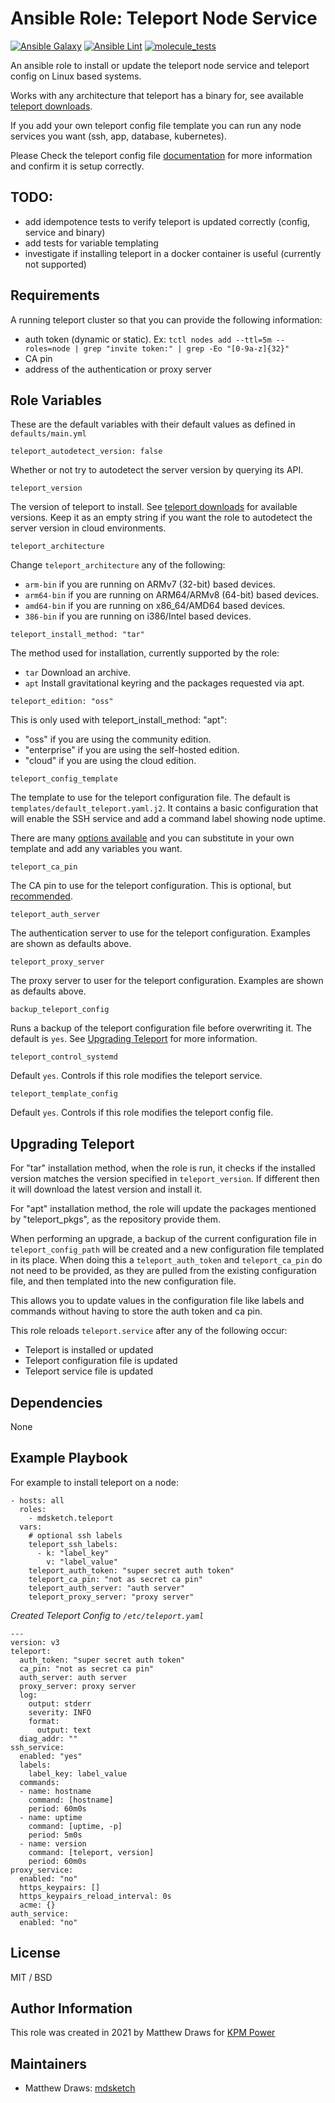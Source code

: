 # Ansible Role: Teleport Node Service

[![Ansible Galaxy](https://img.shields.io/badge/Ansible%20Galaxy-mdsketch.teleport-blueviolet)](https://galaxy.ansible.com/mdsketch/teleport)
[![Ansible Lint](https://github.com/mdsketch/ansible-teleport/actions/workflows/lint.yml/badge.svg)](https://github.com/mdsketch/ansible-teleport/actions/workflows/lint.yml)
[![molecule_tests](https://github.com/mdsketch/ansible-teleport/actions/workflows/molecule.yml/badge.svg)](https://github.com/mdsketch/ansible-teleport/actions/workflows/molecule.yml)

An ansible role to install or update the teleport node service and teleport config on Linux based systems.

Works with any architecture that teleport has a binary for, see available [teleport downloads](https://goteleport.com/teleport/download/).

If you add your own teleport config file template you can run any node services you want (ssh, app, database, kubernetes).

Please Check the teleport config file [documentation](https://goteleport.com/docs/reference/config/) for more information and confirm it is setup correctly.

## TODO:
- add idempotence tests to verify teleport is updated correctly (config, service and binary)
- add tests for variable templating
- investigate if installing teleport in a docker container is useful (currently not supported)

## Requirements

A running teleport cluster so that you can provide the following information:

- auth token (dynamic or static). Ex: `tctl nodes add --ttl=5m --roles=node | grep "invite token:" | grep -Eo "[0-9a-z]{32}"`
- CA pin
- address of the authentication or proxy server

## Role Variables

These are the default variables with their default values as defined in `defaults/main.yml`

```
teleport_autodetect_version: false
```
Whether or not try to autodetect the server version by querying its API.

```
teleport_version
```
The version of teleport to install. See [teleport downloads](https://goteleport.com/teleport/download/) for available versions. Keep it as an empty string if you want the role to autodetect the server version in cloud environments.

```
teleport_architecture
```
Change `teleport_architecture` any of the following:

- `arm-bin` if you are running on ARMv7 (32-bit) based devices.
- `arm64-bin` if you are running on ARM64/ARMv8 (64-bit) based devices.
- `amd64-bin` if you are running on x86_64/AMD64 based devices.
- `386-bin` if you are running on i386/Intel based devices.

```
teleport_install_method: "tar"
```
The method used for installation, currently supported by the role:
- `tar` Download an archive.
- `apt` Install gravitational keyring and the packages requested via apt.

```
teleport_edition: "oss"
```
This is only used with teleport_install_method: "apt":
- "oss" if you are using the community edition.
- "enterprise" if you are using the self-hosted edition.
- "cloud" if you are using the cloud edition.

```
teleport_config_template
```
The template to use for the teleport configuration file. The default is `templates/default_teleport.yaml.j2`. It contains a basic configuration that will enable the SSH service and add a command label showing node uptime.

There are many [options available](https://goteleport.com/docs/setup/reference/config/) and you can substitute in your own template and add any variables you want.

```
teleport_ca_pin
```
The CA pin to use for the teleport configuration. This is optional, but [recommended](https://goteleport.com/docs/setup/admin/adding-nodes/#untrusted-auth-servers).

```
teleport_auth_server
```
The authentication server to use for the teleport configuration. Examples are shown as defaults above.

```
teleport_proxy_server
```
The proxy server to user for the teleport configuration. Examples are shown as defaults above.

```
backup_teleport_config
```
Runs a backup of the teleport configuration file before overwriting it. The default is `yes`. See [Upgrading Teleport](#upgrading-teleport) for more information.

```
teleport_control_systemd
```
Default `yes`. Controls if this role modifies the teleport service.

```
teleport_template_config
```
Default `yes`. Controls if this role modifies the teleport config file.

## Upgrading Teleport

For "tar" installation method, when the role is run, it checks if the installed version matches the version specified in `teleport_version`. If different then it will download the latest version and install it.

For "apt" installation method, the role will update the packages mentioned by "teleport_pkgs", as the repository provide them.

When performing an upgrade, a backup of the current configuration file in `teleport_config_path` will be created and a new configuration file templated in its place. When doing this a `teleport_auth_token` and `teleport_ca_pin` do not need to be provided, as they are pulled from the existing configuration file, and then templated into the new configuration file.

This allows you to update values in the configuration file like labels and commands without having to store the auth token and ca pin.

This role reloads `teleport.service` after any of the following occur:

- Teleport is installed or updated
- Teleport configuration file is updated
- Teleport service file is updated

## Dependencies

None

## Example Playbook
For example to install teleport on a node:
```
- hosts: all
  roles:
    - mdsketch.teleport
  vars:
    # optional ssh labels
    teleport_ssh_labels:
      - k: "label_key"
        v: "label_value"
    teleport_auth_token: "super secret auth token"
    teleport_ca_pin: "not as secret ca pin"
    teleport_auth_server: "auth server"
    teleport_proxy_server: "proxy server"
```

*Created Teleport Config to `/etc/teleport.yaml`*

```
---
version: v3
teleport:
  auth_token: "super secret auth token"
  ca_pin: "not as secret ca pin"
  auth_server: auth server
  proxy_server: proxy server
  log:
    output: stderr
    severity: INFO
    format:
      output: text
  diag_addr: ""
ssh_service:
  enabled: "yes"
  labels:
    label_key: label_value
  commands:
  - name: hostname
    command: [hostname]
    period: 60m0s
  - name: uptime
    command: [uptime, -p]
    period: 5m0s
  - name: version
    command: [teleport, version]
    period: 60m0s
proxy_service:
  enabled: "no"
  https_keypairs: []
  https_keypairs_reload_interval: 0s
  acme: {}
auth_service:
  enabled: "no"
```

## License

MIT / BSD

## Author Information

This role was created in 2021 by Matthew Draws for [KPM Power](https://github.com/kpmteam/ansible-teleport)

## Maintainers
- Matthew Draws: [mdsketch](https://github.com/mdsketch)
